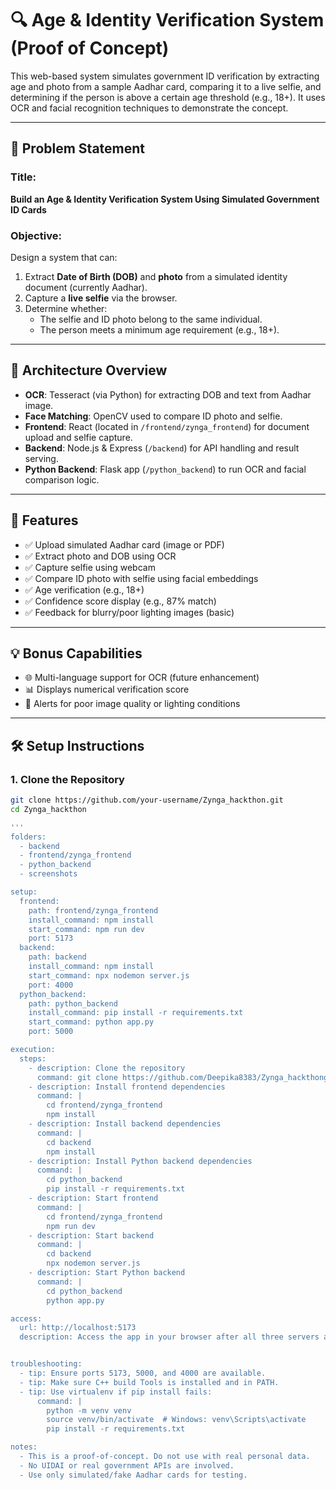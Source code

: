 # 🔍 Age & Identity Verification System (Proof of Concept)

This web-based system simulates government ID verification by extracting age and photo from a sample Aadhar card, comparing it to a live selfie, and determining if the person is above a certain age threshold (e.g., 18+). It uses OCR and facial recognition techniques to demonstrate the concept.

---

## 📌 Problem Statement

### Title:
**Build an Age & Identity Verification System Using Simulated Government ID Cards**

### Objective:
Design a system that can:
1. Extract **Date of Birth (DOB)** and **photo** from a simulated identity document (currently Aadhar).
2. Capture a **live selfie** via the browser.
3. Determine whether:
   - The selfie and ID photo belong to the same individual.
   - The person meets a minimum age requirement (e.g., 18+).

---

## 🧱 Architecture Overview

- **OCR**: Tesseract (via Python) for extracting DOB and text from Aadhar image.
- **Face Matching**: OpenCV  used to compare ID photo and selfie.
- **Frontend**: React (located in `/frontend/zynga_frontend`) for document upload and selfie capture.
- **Backend**: Node.js & Express (`/backend`) for API handling and result serving.
- **Python Backend**: Flask app (`/python_backend`) to run OCR and facial comparison logic.

---

## 🚀 Features

- ✅ Upload simulated Aadhar card (image or PDF)
- ✅ Extract photo and DOB using OCR
- ✅ Capture selfie using webcam
- ✅ Compare ID photo with selfie using facial embeddings
- ✅ Age verification (e.g., 18+)
- ✅ Confidence score display (e.g., 87% match)
- ✅ Feedback for blurry/poor lighting images (basic)

---

## 💡 Bonus Capabilities

- 🌐 Multi-language support for OCR (future enhancement)
- 📊 Displays numerical verification score
- 💬 Alerts for poor image quality or lighting conditions

---

## 🛠 Setup Instructions

### 1. Clone the Repository

```bash
git clone https://github.com/your-username/Zynga_hackthon.git
cd Zynga_hackthon

'''
folders:
  - backend
  - frontend/zynga_frontend
  - python_backend
  - screenshots

setup:
  frontend:
    path: frontend/zynga_frontend
    install_command: npm install
    start_command: npm run dev
    port: 5173
  backend:
    path: backend
    install_command: npm install
    start_command: npx nodemon server.js
    port: 4000
  python_backend:
    path: python_backend
    install_command: pip install -r requirements.txt
    start_command: python app.py
    port: 5000

execution:
  steps:
    - description: Clone the repository
      command: git clone https://github.com/Deepika8383/Zynga_hackthongit
    - description: Install frontend dependencies
      command: |
        cd frontend/zynga_frontend
        npm install
    - description: Install backend dependencies
      command: |
        cd backend
        npm install
    - description: Install Python backend dependencies
      command: |
        cd python_backend
        pip install -r requirements.txt
    - description: Start frontend
      command: |
        cd frontend/zynga_frontend
        npm run dev
    - description: Start backend
      command: |
        cd backend
        npx nodemon server.js
    - description: Start Python backend
      command: |
        cd python_backend
        python app.py

access:
  url: http://localhost:5173
  description: Access the app in your browser after all three servers are running.


troubleshooting:
  - tip: Ensure ports 5173, 5000, and 4000 are available.
  - tip: Make sure C++ build Tools is installed and in PATH.
  - tip: Use virtualenv if pip install fails:
      command: |
        python -m venv venv
        source venv/bin/activate  # Windows: venv\Scripts\activate
        pip install -r requirements.txt

notes:
  - This is a proof-of-concept. Do not use with real personal data.
  - No UIDAI or real government APIs are involved.
  - Use only simulated/fake Aadhar cards for testing.
